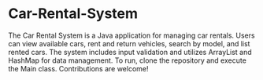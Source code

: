# Car-Rental-System
The Car Rental System is a Java application for managing car rentals. Users can view available cars, rent and return vehicles, search by model, and list rented cars. The system includes input validation and utilizes ArrayList and HashMap for data management. To run, clone the repository and execute the Main class. Contributions are welcome!
